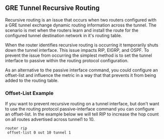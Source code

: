 ## GRE Tunnel Recursive Routing

Recursive routing is an issue that occurs when two routers configured with a GRE tunnel exchange dynamic routing information across the tunnel. The scenario is met when the routers learn and install the route for the configured tunnel destination network in it's routing table.

When the router identifies recursive routing is occurring it temporarily shuts down the tunnel interface. This issue impacts RIP, EIGRP, and OSPF. To prevent the issue from occurring the simplest method is to set the tunnel interface to passive within the routing protocol configuration. 

As an alternative to the passive interface command, you could configure an offset-list and influence the metric in a way that that prevents it from being added to the routing table. 

### Offset-List Example

If you want to prevent recursive routing on a tunnel interface, but don't want to use the routing protocol passive-interface command you can configure an offset-list. In the example below we will tell RIP to increase the hop count on all routes advertised across tunnel1 to 10. 

```
router rip
 offset-list 0 out 10 tunnel 1
```
